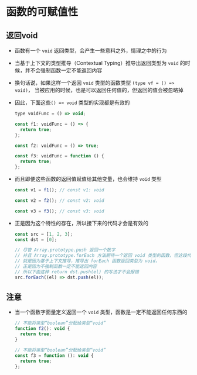 # 函数的可赋值性

## 返回void

+ 函数有一个 `void` 返回类型，会产生一些意料之外，情理之中的行为

+ 当基于上下文的类型推导（Contextual Typing）推导出返回类型为 `void` 的时候，并不会强制函数一定不能返回内容

+ 换句话说，如果这样一个返回 `void` 类型的函数类型 `(type vf = () => void)`， 当被应用的时候，也是可以返回任何值的，但返回的值会被忽略掉

+ 因此，下面这些`() => void` 类型的实现都是有效的

  ```js
  type voidFunc = () => void;

  const f1: voidFunc = () => {
    return true;
  };

  const f2: voidFunc = () => true;

  const f3: voidFunc = function () {
    return true;
  };
  ```

+ 而且即便这些函数的返回值赋值给其他变量，也会维持 `void` 类型

  ```js
  const v1 = f1(); // const v1: void

  const v2 = f2(); // const v2: void

  const v3 = f3(); // const v3: void
  ```

+ 正是因为这个特性的存在，所以接下来的代码才会是有效的

  ```js
  const src = [1, 2, 3];
  const dst = [0];

  // 尽管 Array.prototype.push 返回一个数字
  // 并且 Array.prototype.forEach 方法期待一个返回 void 类型的函数，但这段代码依然没有报错
  // 就是因为基于上下文推导，推导出 forEach 函数返回类型为 void，
  // 正是因为不强制函数一定不能返回内容
  // 所以下面这种 return dst.push(el) 的写法才不会报错
  src.forEach((el) => dst.push(el));
  ```

## 注意

+ 当一个函数字面量定义返回一个 `void` 类型，函数是一定不能返回任何东西的

  ```js
  // 不能将类型“boolean”分配给类型“void”
  function f2(): void {
    return true;
  }

  // 不能将类型“boolean”分配给类型“void”
  const f3 = function (): void {
    return true;
  };
  ```
